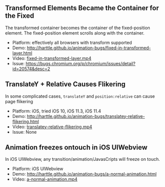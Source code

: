 ## Transformed Elements Became the Container for the Fixed

The transformed container becomes the container of the fixed-position element. The fixed-position element scrolls along with the container.

* Platform: effectively all browsers with transform supported
* Demo: http://harttle.github.io/animation-bugs/fixed-in-transformed-layer.html
* Video: [fixed-in-transformed-layer.mp4](https://harttle.land/animation-bugs/fixed-in-transformed-layer.mp4)
* Issue: https://bugs.chromium.org/p/chromium/issues/detail?id=20574&desc=2

## TranslateY + Relative Causes Flikering

In some complicated cases, `translateY` and `position:relative` can cause page flikering

* Platform: iOS, tried iOS 10, iOS 11.3, iOS 11.4
* Demo: http://harttle.github.io/animation-bugs/translatey-relative-flikering.html
* Video: [translatey-relative-flikering.mp4](https://harttle.land/animation-bugs/translatey-relative-flikering.mp4)
* Issue: None

## Animation freezes ontouch in iOS UIWebview

In iOS UIWebview, any transition/animation/JavasCripts will freeze on touch.

* Platform: iOS UIWebview
* Demo: http://harttle.github.io/animation-bugs/a-normal-animation.html
* Video: [a-normal-animation.mp4](https://harttle.land/animation-bugs/a-normal-animation-uiwebview.mp4)

